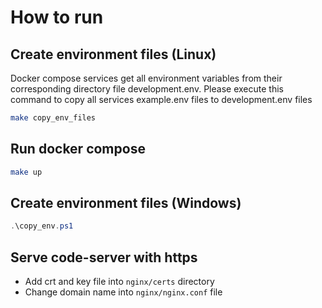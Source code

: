 # How to run

## Create environment files (Linux)

Docker compose services get all environment variables from their corresponding directory file development.env.
Please execute this command to copy all services example.env files to development.env files

```bash
make copy_env_files
```

## Run docker compose

```bash
make up
```

## Create environment files (Windows)
```powershell
.\copy_env.ps1
```

## Serve code-server with https
- Add crt and key file into `nginx/certs` directory
- Change domain name into `nginx/nginx.conf` file